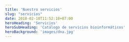 ```yaml
---
title: 'Nuestro servicios'
slug: "servicios"
date: 2018-02-10T11:52:18+07:00
heroHeading: 'Servicios'
heroSubHeading: 'Catálogo de servicios bioinformáticos'
heroBackground: 'images/dna.jpg'
---
```

